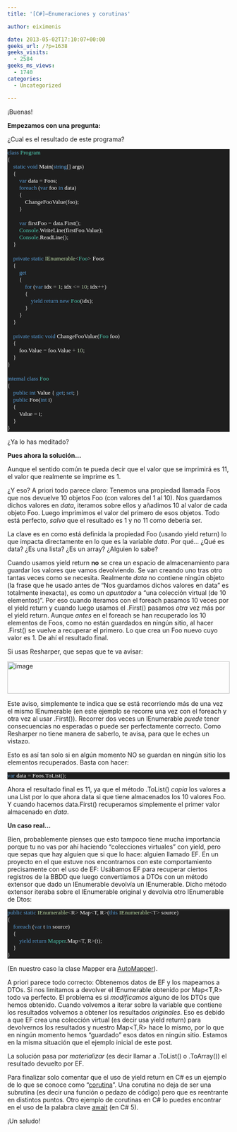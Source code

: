 ```yaml
---
title: '[C#]–Enumeraciones y corutinas'

author: eiximenis

date: 2013-05-02T17:10:07+00:00
geeks_url: /?p=1638
geeks_visits:
  - 2584
geeks_ms_views:
  - 1740
categories:
  - Uncategorized

---
```

¡Buenas! 

**Empezamos con una pregunta:**

¿Cual es el resultado de este programa?

<div style="font-size: 10pt; font-family: consolas; background: #1e1e1e; color: #dcdcdc">
  <p style="margin: 0px">
    <span style="color: #569cd6">class</span> <span style="color: #4ec9b0">Program</span>
  </p>
  
  <p style="margin: 0px">
    {
  </p>
  
  <p style="margin: 0px">
    &#160;&#160;&#160; <span style="color: #569cd6">static</span> <span style="color: #569cd6">void</span> <span style="color: white">Main</span>(<span style="color: #569cd6">string</span>[] <span style="color: white">args</span>)
  </p>
  
  <p style="margin: 0px">
    &#160;&#160;&#160; {
  </p>
  
  <p style="margin: 0px">
    &#160;&#160;&#160;&#160;&#160;&#160;&#160; <span style="color: #569cd6">var</span> <span style="color: white">data</span> <span style="color: #b4b4b4">=</span> <span style="color: white">Foos</span>;
  </p>
  
  <p style="margin: 0px">
    &#160;&#160;&#160;&#160;&#160;&#160;&#160; <span style="color: #569cd6">foreach</span> (<span style="color: #569cd6">var</span> <span style="color: white">foo</span> <span style="color: #569cd6">in</span> <span style="color: white">data</span>)
  </p>
  
  <p style="margin: 0px">
    &#160;&#160;&#160;&#160;&#160;&#160;&#160; {
  </p>
  
  <p style="margin: 0px">
    &#160;&#160;&#160;&#160;&#160;&#160;&#160;&#160;&#160;&#160;&#160; <span style="color: white">ChangeFooValue</span>(<span style="color: white">foo</span>);
  </p>
  
  <p style="margin: 0px">
    &#160;&#160;&#160;&#160;&#160;&#160;&#160; }
  </p>
  
  <p style="margin: 0px">
    &#160;
  </p>
  
  <p style="margin: 0px">
    &#160;&#160;&#160;&#160;&#160;&#160;&#160; <span style="color: #569cd6">var</span> <span style="color: white">firstFoo</span> <span style="color: #b4b4b4">=</span> <span style="color: white">data</span><span style="color: #b4b4b4">.</span><span style="color: white">First</span>();
  </p>
  
  <p style="margin: 0px">
    &#160;&#160;&#160;&#160;&#160;&#160;&#160; <span style="color: #4ec9b0">Console</span><span style="color: #b4b4b4">.</span><span style="color: white">WriteLine</span>(<span style="color: white">firstFoo</span><span style="color: #b4b4b4">.</span><span style="color: white">Value</span>);
  </p>
  
  <p style="margin: 0px">
    &#160;&#160;&#160;&#160;&#160;&#160;&#160; <span style="color: #4ec9b0">Console</span><span style="color: #b4b4b4">.</span><span style="color: white">ReadLine</span>();
  </p>
  
  <p style="margin: 0px">
    &#160;&#160;&#160; }
  </p>
  
  <p style="margin: 0px">
    &#160;
  </p>
  
  <p style="margin: 0px">
    &#160;&#160;&#160; <span style="color: #569cd6">private</span> <span style="color: #569cd6">static</span> <span style="color: #b8d7a3">IEnumerable</span><span style="color: #b4b4b4"><</span><span style="color: #4ec9b0">Foo</span><span style="color: #b4b4b4">></span> <span style="color: white">Foos</span>
  </p>
  
  <p style="margin: 0px">
    &#160;&#160;&#160; {
  </p>
  
  <p style="margin: 0px">
    &#160;&#160;&#160;&#160;&#160;&#160;&#160; <span style="color: #569cd6">get</span>
  </p>
  
  <p style="margin: 0px">
    &#160;&#160;&#160;&#160;&#160;&#160;&#160; {
  </p>
  
  <p style="margin: 0px">
    &#160;&#160;&#160;&#160;&#160;&#160;&#160;&#160;&#160;&#160;&#160; <span style="color: #569cd6">for</span> (<span style="color: #569cd6">var</span> <span style="color: white">idx</span> <span style="color: #b4b4b4">=</span> <span style="color: #b5cea8">1</span>; <span style="color: white">idx</span> <span style="color: #b4b4b4"><=</span> <span style="color: #b5cea8">10</span>; <span style="color: white">idx</span><span style="color: #b4b4b4">++</span>)
  </p>
  
  <p style="margin: 0px">
    &#160;&#160;&#160;&#160;&#160;&#160;&#160;&#160;&#160;&#160;&#160; {
  </p>
  
  <p style="margin: 0px">
    &#160;&#160;&#160;&#160;&#160;&#160;&#160;&#160;&#160;&#160;&#160;&#160;&#160;&#160;&#160; <span style="color: #569cd6">yield</span> <span style="color: #569cd6">return</span> <span style="color: #569cd6">new</span> <span style="color: #4ec9b0">Foo</span>(<span style="color: white">idx</span>);
  </p>
  
  <p style="margin: 0px">
    &#160;&#160;&#160;&#160;&#160;&#160;&#160;&#160;&#160;&#160;&#160; }
  </p>
  
  <p style="margin: 0px">
    &#160;&#160;&#160;&#160;&#160;&#160;&#160; }
  </p>
  
  <p style="margin: 0px">
    &#160;&#160;&#160; }
  </p>
  
  <p style="margin: 0px">
    &#160;
  </p>
  
  <p style="margin: 0px">
    &#160;&#160;&#160; <span style="color: #569cd6">private</span> <span style="color: #569cd6">static</span> <span style="color: #569cd6">void</span> <span style="color: white">ChangeFooValue</span>(<span style="color: #4ec9b0">Foo</span> <span style="color: white">foo</span>)
  </p>
  
  <p style="margin: 0px">
    &#160;&#160;&#160; {
  </p>
  
  <p style="margin: 0px">
    &#160;&#160;&#160;&#160;&#160;&#160;&#160; <span style="color: white">foo</span><span style="color: #b4b4b4">.</span><span style="color: white">Value</span> <span style="color: #b4b4b4">=</span> <span style="color: white">foo</span><span style="color: #b4b4b4">.</span><span style="color: white">Value</span> <span style="color: #b4b4b4">+</span> <span style="color: #b5cea8">10</span>;
  </p>
  
  <p style="margin: 0px">
    &#160;&#160;&#160; }
  </p>
  
  <p style="margin: 0px">
    }
  </p>
  
  <p style="margin: 0px">
    &#160;
  </p>
  
  <p style="margin: 0px">
    <span style="color: #569cd6">internal</span> <span style="color: #569cd6">class</span> <span style="color: #4ec9b0">Foo</span>
  </p>
  
  <p style="margin: 0px">
    {
  </p>
  
  <p style="margin: 0px">
    &#160;&#160;&#160; <span style="color: #569cd6">public</span> <span style="color: #569cd6">int</span> <span style="color: white">Value</span> { <span style="color: #569cd6">get</span>; <span style="color: #569cd6">set</span>; }
  </p>
  
  <p style="margin: 0px">
    &#160;&#160;&#160; <span style="color: #569cd6">public</span> <span style="color: white">Foo</span>(<span style="color: #569cd6">int</span> <span style="color: white">i</span>)
  </p>
  
  <p style="margin: 0px">
    &#160;&#160;&#160; {
  </p>
  
  <p style="margin: 0px">
    &#160;&#160;&#160;&#160;&#160;&#160;&#160; <span style="color: white">Value</span> <span style="color: #b4b4b4">=</span> <span style="color: white">i</span>;
  </p>
  
  <p style="margin: 0px">
    &#160;&#160;&#160; }
  </p>
  
  <p style="margin: 0px">
    }
  </p></p>
</div>

¿Ya lo has meditado? 

**Pues ahora la solución…**

Aunque el sentido común te pueda decir que el valor que se imprimirá es 11, el valor que realmente se imprime es 1.

¿Y eso? A priori todo parece claro: Tenemos una propiedad llamada Foos que nos devuelve 10 objetos Foo (con valores del 1 al 10). Nos guardamos dichos valores en _data_, iteramos sobre ellos y añadimos 10 al valor de cada objeto Foo. Luego imprimimos el valor del primero de esos objetos. Todo está perfecto, _salvo_ que el resultado es 1 y no 11 como debería ser.

La clave es en como está definida la propiedad Foo (usando yield return) lo que impacta directamente en lo que es la variable _data_. Por qué… ¿Qué es data? ¿Es una lista? ¿Es un array? ¿Alguien lo sabe?

Cuando usamos yield return **no** se crea un espacio de almacenamiento para guardar los valores que vamos devolviendo. Se van creando uno tras otro tantas veces como se necesita. Realmente _data_ no contiene ningún objeto (la frase que he usado antes de “Nos guardamos dichos valores en data” es totalmente inexacta), es como un _apuntador_ a “una colección virtual (de 10 elementos)”. Por eso cuando iteramos con el foreach pasamos 10 veces por el yield return y cuando luego usamos el .First() pasamos _otra_ vez más por el yield return. Aunque _antes_ en el foreach se han recuperado los 10 elementos de Foos, como no están guardados en ningún sitio, al hacer .First() se vuelve a recuperar el primero. Lo que crea un Foo nuevo cuyo valor es 1. De ahí el resultado final.

Si usas Resharper, que sepas que te va avisar:

[<img title="image" style="border-left-width: 0px; border-right-width: 0px; background-image: none; border-bottom-width: 0px; padding-top: 0px; padding-left: 0px; display: inline; padding-right: 0px; border-top-width: 0px
" border="0" alt="image" src="http://geeks.ms/cfs-file.ashx/__key/CommunityServer.Blogs.Components.WeblogFiles/etomas/image_5F00_thumb_5F00_55A29B8F.png" width="504" height="73" />][1]

Este aviso, simplemente te indica que se está recorriendo más de una vez el mismo IEnumerable (en este ejemplo se recorre una vez con el foreach y otra vez al usar .First()). Recorrer dos veces un IEnumerable _puede_ tener consecuencias no esperadas o puede ser perfectamente correcto. Como Resharper no tiene manera de saberlo, te avisa, para que le eches un vistazo.

Esto es así tan solo si en algún momento NO se guardan en ningún sitio los elementos recuperados. Basta con hacer:

<div style="font-size: 10pt; font-family: consolas; background: #1e1e1e; color: #dcdcdc">
  <p style="margin: 0px">
    <span style="color: #569cd6">var</span> <span style="color: white">data</span> <span style="color: #b4b4b4">=</span> <span style="color: white">Foos</span><span style="color: #b4b4b4">.</span><span style="color: white">ToList</span>();
  </p></p>
</div>

Ahora el resultado final es 11, ya que el método .ToList() _copia_ los valores a una List<T> por lo que ahora data si que tiene almacenados los 10 valores Foo. Y cuando hacemos data.First() recuperamos simplemente el primer valor almacenado en _data_.

**Un caso real…**

Bien, probablemente pienses que esto tampoco tiene mucha importancia porque tu no vas por ahí haciendo “colecciones virtuales” con yield, pero que sepas que hay alguien que si que lo hace: alguien llamado EF. En un proyecto en el que estuve nos encontramos con este comportamiento precisamente con el uso de EF: Usábamos EF para recuperar ciertos registros de la BBDD que luego convertíamos a DTOs con un método extensor que dado un IEnumerable<T> devolvía un IEnumerable<TDto>. Dicho método extensor iteraba sobre el IEnumerable<T> original y devolvia otro IEnumerable de Dtos:

<div style="font-size: 10pt; font-family: consolas; background: #1e1e1e; color: #dcdcdc">
  <p style="margin: 0px">
    <span style="color: #569cd6">public</span> <span style="color: #569cd6">static</span> <span style="color: #b8d7a3">IEnumerable</span><span style="color: #b4b4b4"><</span>R<span style="color: #b4b4b4">></span> <span style="color: white">Map</span><span style="color: #b4b4b4"><</span><span style="color: white">T</span>, <span style="color: white">R</span><span style="color: #b4b4b4">></span>(<span style="color: #569cd6">this</span> <span style="color: #b8d7a3">IEnumerable</span><span style="color: #b4b4b4"><</span>T<span style="color: #b4b4b4">></span> <span style="color: white">source</span>)
  </p>
  
  <p style="margin: 0px">
    {
  </p>
  
  <p style="margin: 0px">
    &#160;&#160;&#160; <span style="color: #569cd6">foreach</span> (<span style="color: #569cd6">var</span> <span style="color: white">t</span> <span style="color: #569cd6">in</span> <span style="color: white">source</span>)
  </p>
  
  <p style="margin: 0px">
    &#160;&#160;&#160; {
  </p>
  
  <p style="margin: 0px">
    &#160;&#160;&#160;&#160;&#160;&#160;&#160; <span style="color: #569cd6">yield</span> <span style="color: #569cd6">return</span> <span style="color: #4ec9b0">Mapper</span><span style="color: #b4b4b4">.</span><span style="color: white">Map</span><span style="color: #b4b4b4"><</span>T, R<span style="color: #b4b4b4">></span>(<span style="color: white">t</span>);
  </p>
  
  <p style="margin: 0px">
    &#160;&#160;&#160; }
  </p>
  
  <p style="margin: 0px">
    }
  </p></p>
</div>

(En nuestro caso la clase Mapper era <a href="https://github.com/AutoMapper/AutoMapper" target="_blank" rel="noopener noreferrer">AutoMapper</a>).

A priori parece todo correcto: Obtenemos datos de EF y los mapeamos a DTOs. Si nos limitamos a devolver el IEnumerable obtenido por Map<T,R> todo va perfecto. El problema es si _modificamos_ alguno de los DTOs que hemos obtenido. Cuando volvemos a iterar sobre la variable que contiene los resultados volvemos a obtener los resultados _originales_. Eso es debido a que EF crea una colección virtual (es decir usa yield return) para devolvernos los resultados y nuestro Map<T,R> hace lo mismo, por lo que en ningún momento hemos “guardado” esos datos en ningún sitio. Estamos en la misma situación que el ejemplo inicial de este post.

La solución pasa por _materializar_ (es decir llamar a .ToList() o .ToArray()) el resultado devuelto por EF.

Para finalizar solo comentar que el uso de yield return en C# es un ejemplo de lo que se conoce como “<a href="http://en.wikipedia.org/wiki/Coroutine" target="_blank" rel="noopener noreferrer">corutina</a>”. Una corutina no deja de ser una subrutina (es decir una función o pedazo de código) pero que es reentrante en distintos puntos. Otro ejemplo de corutinas en C# lo puedes encontrar en el uso de la palabra clave <a href="http://msdn.microsoft.com/en-us/library/vstudio/hh156528.aspx" target="_blank" rel="noopener noreferrer">await</a> (en C# 5).

¡Un saludo!

 [1]: http://geeks.ms/cfs-file.ashx/__key/CommunityServer.Blogs.Components.WeblogFiles/etomas/image_5F00_1DD0576C.png